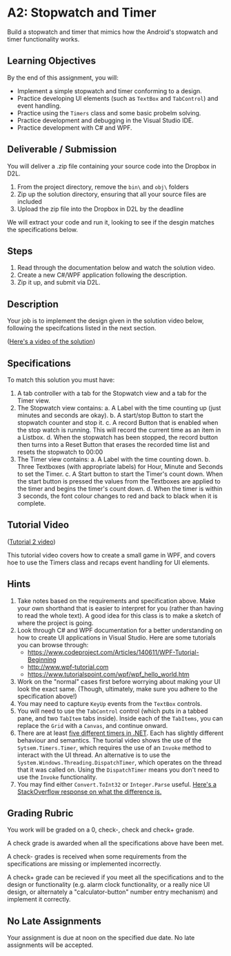 # A2: Stopwatch and Timer

Build a stopwatch and timer that mimics how the Android's stopwatch and timer functionality works.

## Learning Objectives

By the end of this assignment, you will:

* Implement a simple stopwatch and timer conforming to a design.
* Practice developing UI elements (such as `TextBox` and `TabControl`) and event handling. 
* Practice using the `Timers` class and some basic probelm solving. 
* Practice development and debugging in the Visual Studio IDE.
* Practice development with C# and WPF.

## Deliverable / Submission

You will deliver a .zip file containing your source code into the Dropbox in D2L.

1. From the project directory, remove the `bin\` and `obj\` folders
2. Zip up the solution directory, ensuring that all your source files are included
3. Upload the zip file into the Dropbox in D2L by the deadline

We will extract your code and run it, looking to see if the desgin matches the specifications below.

## Steps

1. Read through the documentation below and watch the solution video.
2. Create a new C#/WPF application following the description. 
3. Zip it up, and submit via D2L.

## Description

Your job is to implement the design given in the solution video below, following the specifcations listed in the next section. 

([Here's a video of the solution](https://youtu.be/yk8tQS2PZa0))

## Specifications

To match this solution you must have:

1. A tab controller with a tab for the Stopwatch view and a tab for the Timer view. 
2. The Stopwatch view contains: 
	a. A Label with the time counting up (just minutes and seconds are okay). 
	b. A start/stop Button to start the stopwatch counter and stop it. 
	c. A record Button that is enabled when the stop watch is running. This will record the current time as an item in a Listbox.
	d. When the stopwatch has been stopped, the record button then turns into a Reset Button that erases the recorded time list and resets the stopwatch to 00:00
3. The Timer view contains: 
	a. A Label with the time counting down. 
	b. Three Textboxes (with appropriate labels) for Hour, Minute and Seconds to set the Timer. 
	c. A Start button to start the Timer's count down. When the start button is pressed the values from the Textboxes are applied to the timer and begins the timer's count down. 
	d. When the timer is within 3 seconds, the font colour changes to red and back to black when it is complete. 

## Tutorial Video

([Tutorial 2 video](https://youtu.be/O2o0CBx2hto))

This tutorial video covers how to create a small game in WPF, and covers hoe to use the Timers class and recaps event handling for UI elements.

## Hints

1. Take notes based on the requirements and specification above. Make your own shorthand that is easier to interpret for you (rather than having to read the whole text). A good idea for this class is to make a sketch of where the project is going. 
2. Look through C# and WPF documentation for a better understanding on how to create UI applications in Visual Studio. Here are some tutorials you can browse through:
	- https://www.codeproject.com/Articles/140611/WPF-Tutorial-Beginning
	- http://www.wpf-tutorial.com
	- https://www.tutorialspoint.com/wpf/wpf_hello_world.htm
3. Work on the "normal" cases first before worrying about making your UI look the exact same. (Though, ultimately, make sure you adhere to the specification above!)
4. You may need to capture `KeyUp` events from the `TextBox` controls.
5. You will need to use the `TabControl` control (which puts in a tabbed pane, and two `TabItem` tabs inside). Inside each of the `TabItems`, you can replace the `Grid` with a `Canvas`, and continue onward.
6. There are at least [five different timers in .NET](https://stackoverflow.com/questions/10317088/why-there-are-5-versions-of-timer-classes-in-net). Each has slightly different behaviour and semantics. The tuorial video shows the use of the `Sytsem.Timers.Timer`, which requires the use of an `Invoke` method to interact with the UI thread. An alternative is to use the `System.Windows.Threading.DispatchTimer`, which operates on the thread that it was called on. Using the `DispatchTimer` means you don't need to use the `Invoke` functionality.
7. You may find either `Convert.ToInt32` or `Integer.Parse` useful. [Here's a StackOverflow response on what the difference is.](https://stackoverflow.com/questions/199470/whats-the-main-difference-between-int-parse-and-convert-toint32)

## Grading Rubric

You work will be graded on a 0, check-, check and check+ grade. 

A check grade is awarded when all the specifications above have been met. 

A check- grades is received when some requirements from the specifications are missing or implemented incorrectly. 

A check+ grade can be recieved if you meet all the specifications and to the design or functionality (e.g. alarm clock functionality, or a really nice UI design, or alternately a "calculator-button" number entry mechanism) and implement it correctly. 

## No Late Assignments

Your assignment is due at noon on the specified due date. No late assignments will be accepted.

